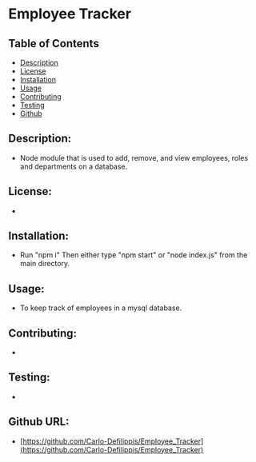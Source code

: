 
# Employee Tracker

## Table of Contents
    
* [Description](#description)
* [License](#license)
* [Installation](#installation)
* [Usage](#usage)
* [Contributing](#contributing)
* [Testing](#test)
* [Github](#github)

## <a name="description">Description:</a>
*    Node module that is used to add, remove, and view employees, roles and departments on a database.

## <a name="license">License:</a>
*    

## <a name="installation">Installation:</a>
*    Run "npm i" Then either type "npm start" or "node index.js" from the main directory.

## <a name="usage">Usage:</a>
*    To keep track of employees in a mysql database.

## <a name="contributing">Contributing:</a>
*    

## <a name="test">Testing:</a>
*    

## <a name="github">Github URL:</a>
*    [https://github.com/Carlo-Defilippis/Employee_Tracker](https://github.com/Carlo-Defilippis/Employee_Tracker)
    